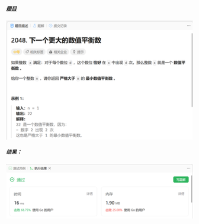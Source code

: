 ##### [题目](https://leetcode.cn/problems/next-greater-numerically-balanced-number/)
![pic](img.png)
##### 结果：
![pic](result.png)